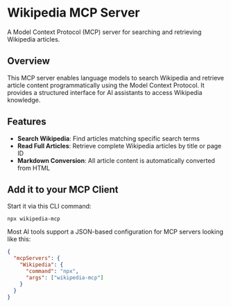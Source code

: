 # Wikipedia MCP Server

A Model Context Protocol (MCP) server for searching and retrieving Wikipedia articles.

## Overview

This MCP server enables language models to search Wikipedia and retrieve article content programmatically using the Model Context Protocol. It provides a structured interface for AI assistants to access Wikipedia knowledge.

## Features

- **Search Wikipedia**: Find articles matching specific search terms
- **Read Full Articles**: Retrieve complete Wikipedia articles by title or page ID
- **Markdown Conversion**: All article content is automatically converted from HTML

## Add it to your MCP Client

Start it via this CLI command:

```
npx wikipedia-mcp
```

Most AI tools support a JSON-based configuration for MCP servers looking like this:

```json
{
  "mcpServers": {
    "Wikipedia": {
      "command": "npx",
      "args": ["wikipedia-mcp"]
    }
  }
}
```